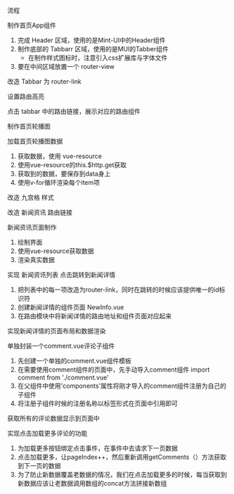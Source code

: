 流程

制作首页App组件
1. 完成 Header 区域，使用的是Mint-UI中的Header组件
2. 制作底部的 Tabbarr 区域，使用的是MUI的Tabber组件
    + 在制作样式图标时，注意引入css扩展库与字体文件
3. 要在中间区域放置一个 router-view

改造 Tabbar 为 router-link

设置路由高亮

点击 tabbar 中的路由链接，展示对应的路由组件

制作首页轮播图

加载首页轮播图数据
1. 获取数据，使用 vue-resource
2. 使用vue-resource的this.$http.get获取
3. 获取到的数据，要保存到data身上
4. 使用v-for循环渲染每个item项

改造 九宫格 样式

改造 新闻资讯 路由链接

新闻资讯页面制作
1. 绘制界面
2. 使用vue-resource获取数据
3. 渲染真实数据

实现 新闻资讯列表 点击跳转到新闻详情
1. 把列表中的每一项改造为router-link，同时在跳转的时候应该提供唯一的id标识符
2. 创建新闻详情的组件页面 NewInfo.vue
3. 在路由模块中将新闻详情的路由地址和组件页面对应起来

实现新闻详情的页面布局和数据渲染

单独封装一个comment.vue评论子组件
1. 先创建一个单独的comment.vue组件模板
2. 在需要使用comment组件的页面中，先手动导入comment组件
   import comment from './comment.vue'
3. 在父组件中使用'components'属性将刚才导入的comment组件注册为自己的子组件
4. 将注册子组件时候的注册名称以标签形式在页面中引用即可

获取所有的评论数据显示到页面中

实现点击加载更多评论的功能
1. 为加载更多按钮绑定点击事件，在事件中去请求下一页数据
2. 点击加载更多，让pageIndex++，然后重新调用getComments（）方法获取到下一页的数据
3. 为了防止新数据覆盖老数据的情况，我们在点击加载更多的时候，每当获取到新数据应该让老数据调用数组的concat方法拼接新数组